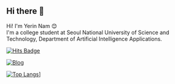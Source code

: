 ## Hi there 👋
Hi! I'm Yerin Nam 😊 <br/>
I'm a college student at Seoul National University of Science and Technology, Department of Artificial Intelligence Applications.

[![Hits Badge](https://hits.seeyoufarm.com/api/count/incr/badge.svg?url=https%3A%2F%2Fgithub.com%2FyerinNam%3Ftab%3Drepositories&count_bg=%2379C83D&title_bg=%23555555&icon=&icon_color=%23E7E7E7&title=hits&edge_flat=false)](https://hits.seeyoufarm.com)

[![Blog](https://img.shields.io/badge/Blog-0073e6?logo=blogger&logoColor=white)](https://blog.naver.com/nyl0522)

[![Top Langs](https://github-readme-stats.vercel.app/api/top-langs/?username=yerinNam)](https://github.com/anuraghazra/github-readme-stats)]
